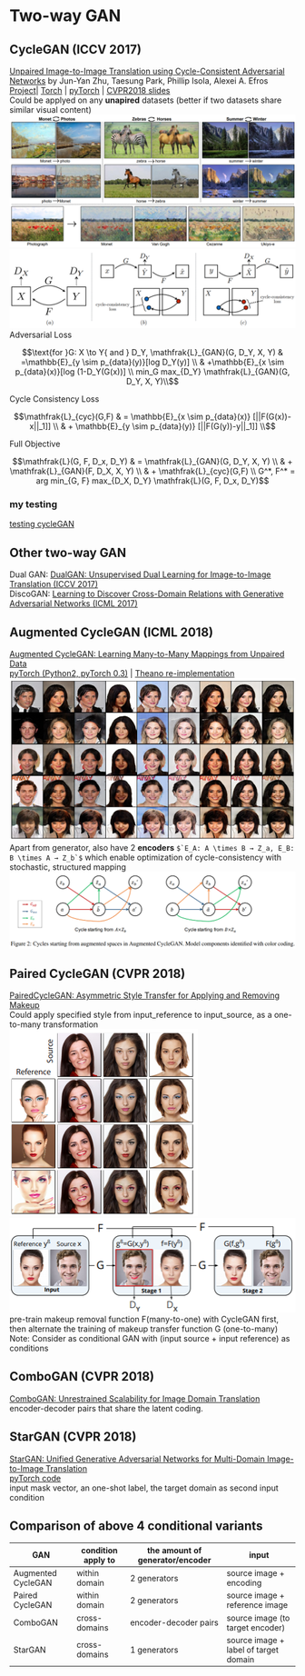 # Two-way GAN
## CycleGAN (ICCV 2017)
[Unpaired Image-to-Image Translation using Cycle-Consistent Adversarial Networks](https://arxiv.org/abs/1703.10593) by Jun-Yan Zhu, Taesung Park, Phillip Isola, Alexei A. Efros  
[Project](https://junyanz.github.io/CycleGAN/)| 
[Torch](https://github.com/junyanz/CycleGAN) | 
[pyTorch](https://github.com/junyanz/pytorch-CycleGAN-and-pix2pix) | 
[CVPR2018 slides](http://efrosgans.eecs.berkeley.edu/CVPR18_slides/CycleGAN.pdf)  
Could be applyed on any **unapired** datasets (better if two datasets share similar visual content)  
![](img/cycleGAN_result.png)
![](img/cycle-consistency_loss.png)
Adversarial Loss
```math
\text{for }G: X \to Y{ and } D_Y, 
\mathfrak{L}_{GAN}(G, D_Y, X, Y) & =\mathbb{E}_{y \sim p_{data}(y)}[log D_Y(y)]       \\
                                 & +\mathbb{E}_{x \sim p_{data}(x)}[log (1-D_Y(G(x))] \\
min_G max_{D_Y} \mathfrak{L}_{GAN}(G, D_Y, X, Y)\\
```
Cycle Consistency Loss
```math
\mathfrak{L}_{cyc}(G,F) & = \mathbb{E}_{x \sim p_{data}(x)} [||F(G(x))-x||_1]] \\
                        & + \mathbb{E}_{y \sim p_{data}(y)} [||F(G(y))-y||_1]]
\\
```
Full Objective
```math
\mathfrak{L}(G, F, D_x, D_Y) & = \mathfrak{L}_{GAN}(G, D_Y, X, Y) \\
                             & + \mathfrak{L}_{GAN}(F, D_X, X, Y) \\
                             & + \mathfrak{L}_{cyc}(G,F)          \\
G^*, F^* = arg min_{G, F} max_{D_X, D_Y} \mathfrak{L}(G, F, D_x, D_Y)
```
### my testing
[testing cycleGAN](/blog/cycleGAN.md)
## Other two-way GAN
Dual GAN: [DualGAN: Unsupervised Dual Learning for Image-to-Image Translation (ICCV 2017)](https://arxiv.org/abs/1704.02510)  
DiscoGAN: [Learning to Discover Cross-Domain Relations with Generative Adversarial Networks (ICML 2017)](https://arxiv.org/abs/1703.05192)

## Augmented CycleGAN (ICML 2018)
[Augmented CycleGAN: Learning Many-to-Many Mappings from Unpaired Data](https://arxiv.org/abs/1802.10151)  
[pyTorch (Python2, pyTorch 0.3)](https://github.com/aalmah/augmented_cyclegan) | [Theano re-implementation](https://github.com/justanhduc/AugmentedCycleGAN)  
![](img/AugCGAN_male_to_females.png)
Apart from generator, also have 2 **encoders** ``$`E_A: A \times B → Z_a, E_B: B \times A → Z_b`$`` which enable optimization of cycle-consistency with stochastic, structured mapping  
![](img/AugCGAN_components.png)

## Paired CycleGAN (CVPR 2018)
[PairedCycleGAN: Asymmetric Style Transfer for Applying and Removing Makeup](https://adoberesearch.ctlprojects.com/wp-content/uploads/2018/04/CVPR2018_Paper3623_Chang.pdf)  
Could apply specified style from input_reference to input_source, as a one-to-many transformation  
![](img/paired_CycleGAN_result.png) ![](img/paired_CycleGAN_FG.png)  
pre-train makeup removal function F(many-to-one) with CycleGAN first, then alternate the training of makeup transfer function G (one-to-many)  
Note: Consider as conditional GAN with (input source + input reference) as conditions

## ComboGAN (CVPR 2018)
[ComboGAN: Unrestrained Scalability for Image Domain Translation](http://openaccess.thecvf.com/content_cvpr_2018_workshops/papers/w13/Anoosheh_ComboGAN_Unrestrained_Scalability_CVPR_2018_paper.pdf)  
encoder-decoder pairs that share the latent coding. 

## StarGAN (CVPR 2018)
[StarGAN: Unified Generative Adversarial Networks for Multi-Domain Image-to-Image Translation](https://arxiv.org/abs/1711.09020)  
[pyTorch code](https://github.com/yunjey/stargan)  
input mask vector, an one-shot label, the target domain as second input condition

## Comparison of above 4 conditional variants

|GAN               |condition apply to|the amount of generator/encoder| input                     |
|------------------|---------------|-----------------------|--------------------------------------|
|Augmented CycleGAN| within domain | 2 generators          | source image + encoding              |
|Paired CycleGAN   | within domain | 2 generators          | source image  + reference image      |
|ComboGAN          | cross-domains | encoder-decoder pairs | source image (to target encoder)     |
|StarGAN           | cross-domains | 1 generators          | source image + label of target domain|
